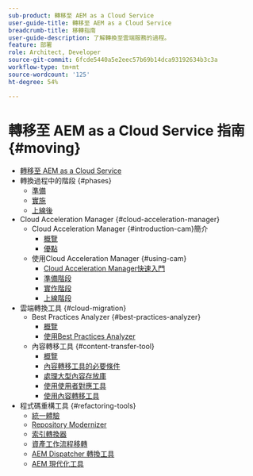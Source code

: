 ```yaml
---
sub-product: 轉移至 AEM as a Cloud Service
user-guide-title: 轉移至 AEM as a Cloud Service
breadcrumb-title: 移轉指南
user-guide-description: 了解轉換至雲端服務的過程。
feature: 部署
role: Architect, Developer
source-git-commit: 6fcde5440a5e2eec57b69b14dca93192634b3c3a
workflow-type: tm+mt
source-wordcount: '125'
ht-degree: 54%

---
```



# 轉移至 AEM as a Cloud Service 指南 {#moving}

+ [轉移至 AEM as a Cloud Service ](/help/move-to-cloud-service/home.md)
+ 轉換過程中的階段 {#phases}
   + [準備](/help/move-to-cloud-service/migration-readiness.md)
   + [實施](/help/move-to-cloud-service/migration-implementation.md)
   + [上線後](/help/move-to-cloud-service/migration-post-go-live.md)
+ Cloud Acceleration Manager {#cloud-acceleration-manager}
   + Cloud Acceleration Manager {#introduction-cam}簡介
      + [概覽](/help/move-to-cloud-service/cloud-acceleration-manager/introduction/overview-cam.md)
      + [優點](/help/move-to-cloud-service/cloud-acceleration-manager/introduction/benefits-cam.md)
   + 使用Cloud Acceleration Manager {#using-cam}
      + [Cloud Acceleration Manager快速入門](/help/move-to-cloud-service/cloud-acceleration-manager/using-cam/getting-started-cam.md)
      + [準備階段](/help/move-to-cloud-service/cloud-acceleration-manager/using-cam/cam-readiness-phase.md)
      + [實作階段](/help/move-to-cloud-service/cloud-acceleration-manager/using-cam/cam-implementation-phase.md)
      + [上線階段](/help/move-to-cloud-service/cloud-acceleration-manager/using-cam/cam-golive-phase.md)
+ 雲端轉換工具 {#cloud-migration}
   + Best Practices Analyzer {#best-practices-analyzer}
      + [概覽](/help/move-to-cloud-service/best-practices-analyzer/overview-best-practices-analyzer.md)
      + [使用Best Practices Analyzer](/help/move-to-cloud-service/best-practices-analyzer/using-best-practices-analyzer.md)
   + 內容轉移工具 {#content-transfer-tool}
      + [概覽](/help/move-to-cloud-service/content-transfer-tool/overview-content-transfer-tool.md)
      + [內容轉移工具的必要條件](/help/move-to-cloud-service/content-transfer-tool/prerequisites-content-transfer-tool.md)
      + [處理大型內容存放庫](/help/move-to-cloud-service/content-transfer-tool/handling-large-content-repositories.md)
      + [使用使用者對應工具](/help/move-to-cloud-service/content-transfer-tool/using-user-mapping-tool.md)
      + [使用內容轉移工具](/help/move-to-cloud-service/content-transfer-tool/using-content-transfer-tool.md)
+ 程式碼重構工具 {#refactoring-tools}
   + [統一體驗](/help/move-to-cloud-service/unified-experience.md)
   + [Repository Modernizer](/help/move-to-cloud-service/refactoring-tools/repo-modernizer.md)
   + [索引轉換器](/help/move-to-cloud-service/refactoring-tools/index-converter.md)
   + [資產工作流程移轉](/help/move-to-cloud-service/moving-to-aem-assets/asset-workflow-migration-tool.md)
   + [AEM Dispatcher 轉換工具](/help/move-to-cloud-service/refactoring-tools/dispatcher-transformation-utility-tools.md)
   + [AEM 現代化工具](/help/move-to-cloud-service/refactoring-tools/aem-modernization-tools.md)
